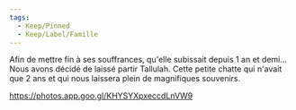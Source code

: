 ```yaml
---
tags:
  - Keep/Pinned
  - Keep/Label/Famille
---
```


Afin de mettre fin à ses souffrances, qu'elle subissait depuis 1 an et demi...
Nous avons décidé de laissé partir Tallulah.
Cette petite chatte qui n'avait que 2 ans et qui nous laissera plein de magnifiques souvenirs.



https://photos.app.goo.gl/KHYSYXpxeccdLnVW9
